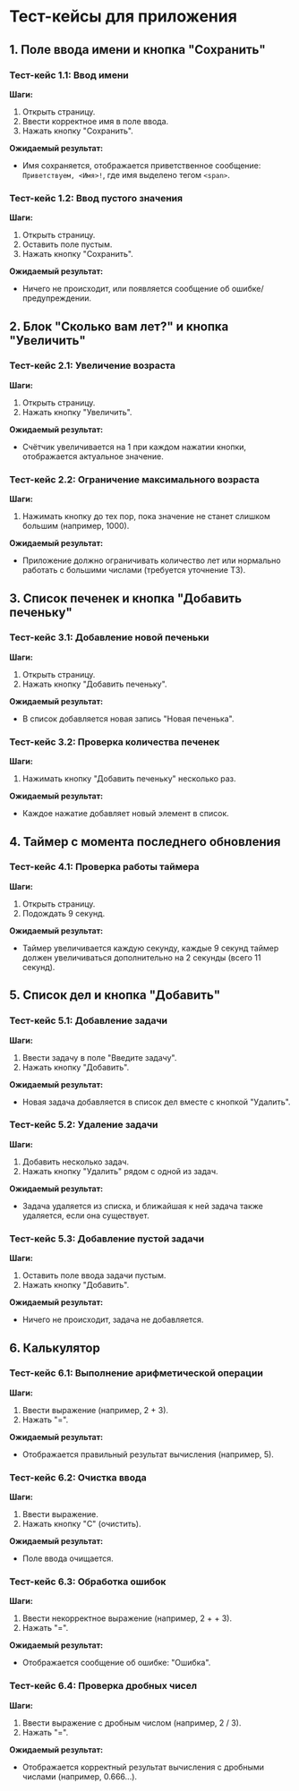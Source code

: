 # Тест-кейсы для приложения

## 1. Поле ввода имени и кнопка "Сохранить"

### Тест-кейс 1.1: Ввод имени
**Шаги:**
1. Открыть страницу.
2. Ввести корректное имя в поле ввода.
3. Нажать кнопку "Сохранить".

**Ожидаемый результат:**
- Имя сохраняется, отображается приветственное сообщение: `Приветствуем, <Имя>!`, где имя выделено тегом `<span>`.

### Тест-кейс 1.2: Ввод пустого значения
**Шаги:**
1. Открыть страницу.
2. Оставить поле пустым.
3. Нажать кнопку "Сохранить".

**Ожидаемый результат:**
- Ничего не происходит, или появляется сообщение об ошибке/предупреждении.

## 2. Блок "Сколько вам лет?" и кнопка "Увеличить"

### Тест-кейс 2.1: Увеличение возраста
**Шаги:**
1. Открыть страницу.
2. Нажать кнопку "Увеличить".

**Ожидаемый результат:**
- Счётчик увеличивается на 1 при каждом нажатии кнопки, отображается актуальное значение.

### Тест-кейс 2.2: Ограничение максимального возраста
**Шаги:**
1. Нажимать кнопку до тех пор, пока значение не станет слишком большим (например, 1000).

**Ожидаемый результат:**
- Приложение должно ограничивать количество лет или нормально работать с большими числами (требуется уточнение ТЗ).

## 3. Список печенек и кнопка "Добавить печеньку"

### Тест-кейс 3.1: Добавление новой печеньки
**Шаги:**
1. Открыть страницу.
2. Нажать кнопку "Добавить печеньку".

**Ожидаемый результат:**
- В список добавляется новая запись "Новая печенька".

### Тест-кейс 3.2: Проверка количества печенек
**Шаги:**
1. Нажимать кнопку "Добавить печеньку" несколько раз.

**Ожидаемый результат:**
- Каждое нажатие добавляет новый элемент в список.

## 4. Таймер с момента последнего обновления

### Тест-кейс 4.1: Проверка работы таймера
**Шаги:**
1. Открыть страницу.
2. Подождать 9 секунд.

**Ожидаемый результат:**
- Таймер увеличивается каждую секунду, каждые 9 секунд таймер должен увеличиваться дополнительно на 2 секунды (всего 11 секунд).

## 5. Список дел и кнопка "Добавить"

### Тест-кейс 5.1: Добавление задачи
**Шаги:**
1. Ввести задачу в поле "Введите задачу".
2. Нажать кнопку "Добавить".

**Ожидаемый результат:**
- Новая задача добавляется в список дел вместе с кнопкой "Удалить".

### Тест-кейс 5.2: Удаление задачи
**Шаги:**
1. Добавить несколько задач.
2. Нажать кнопку "Удалить" рядом с одной из задач.

**Ожидаемый результат:**
- Задача удаляется из списка, и ближайшая к ней задача также удаляется, если она существует.

### Тест-кейс 5.3: Добавление пустой задачи
**Шаги:**
1. Оставить поле ввода задачи пустым.
2. Нажать кнопку "Добавить".

**Ожидаемый результат:**
- Ничего не происходит, задача не добавляется.

## 6. Калькулятор

### Тест-кейс 6.1: Выполнение арифметической операции
**Шаги:**
1. Ввести выражение (например, 2 + 3).
2. Нажать "=".

**Ожидаемый результат:**
- Отображается правильный результат вычисления (например, 5).

### Тест-кейс 6.2: Очистка ввода
**Шаги:**
1. Ввести выражение.
2. Нажать кнопку "C" (очистить).

**Ожидаемый результат:**
- Поле ввода очищается.

### Тест-кейс 6.3: Обработка ошибок
**Шаги:**
1. Ввести некорректное выражение (например, 2 + + 3).
2. Нажать "=".

**Ожидаемый результат:**
- Отображается сообщение об ошибке: "Ошибка".

### Тест-кейс 6.4: Проверка дробных чисел
**Шаги:**
1. Ввести выражение с дробным числом (например, 2 / 3).
2. Нажать "=".

**Ожидаемый результат:**
- Отображается корректный результат вычисления с дробными числами (например, 0.666...).
